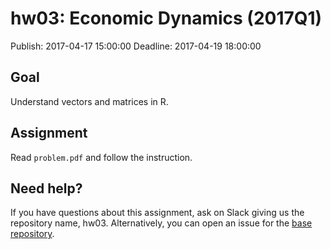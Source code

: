 # hw03: Economic Dynamics (2017Q1)

Publish: 2017-04-17 15:00:00
Deadline: 2017-04-19 18:00:00

## Goal

Understand vectors and matrices in R.

## Assignment

Read `problem.pdf` and follow the instruction.

## Need help?

If you have questions about this assignment, ask on Slack giving us the repository name, hw03. Alternatively, you can open an issue for the [base repository](https://github.com/rokko-ed17q1/hw03/issues).
